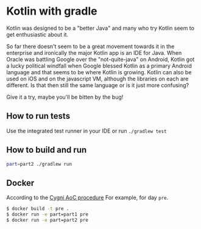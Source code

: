 # Kotlin with gradle
Kotlin was designed to be a "better Java" and many who try Kotlin seem to get enthusiastic about it.

So far there doesn't seem to be a great movement towards it in the enterprise and ironically the major Kotlin app is an IDE for Java. When Oracle was battling Google over the "not-quite-java" on Android, Kotlin got a lucky political windfall when Google blessed Kotlin as a primary Android language and that seems to be where Kotlin is growing. Kotlin can also be used on iOS and on the javascript VM, although the libraries on each are different. Is that then still the same language or is it just more confusing?

Give it a try, maybe you'll be bitten by the bug!

## How to run tests
Use the integrated test runner in your IDE or run `./gradlew test`

## How to build and run

```bash
part=part2 ./gradlew run
```

## Docker
According to the [Cygni AoC procedure](https://github.com/cygni/aoc_example)
For example, for day `pre`. 
```bash
$ docker build -t pre .
$ docker run -e part=part1 pre
$ docker run -e part=part2 pre

```
